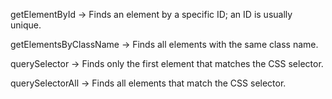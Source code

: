 getElementById → Finds an element by a specific ID; an ID is usually unique.

getElementsByClassName → Finds all elements with the same class name.

querySelector → Finds only the first element that matches the CSS selector.

querySelectorAll → Finds all elements that match the CSS selector.

